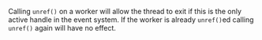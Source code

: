 <!-- YAML
added: v10.5.0
-->

Calling `unref()` on a worker will allow the thread to exit if this is the only
active handle in the event system. If the worker is already `unref()`ed calling
`unref()` again will have no effect.

























































